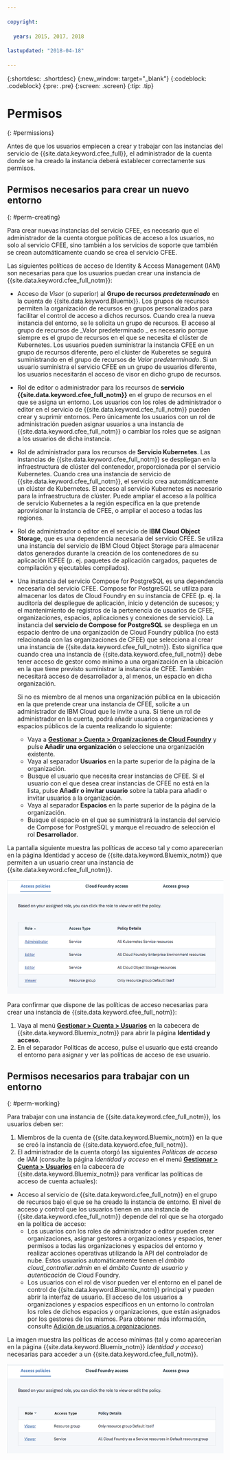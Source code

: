 ```yaml
---

copyright:

  years: 2015, 2017, 2018

lastupdated: "2018-04-18"

---
```


{:shortdesc: .shortdesc}
{:new_window: target="_blank"}
{:codeblock: .codeblock}
{:pre: .pre}
{:screen: .screen}
{:tip: .tip}

# Permisos
{: #permissions}

Antes de que los usuarios empiecen a crear y trabajar con las instancias del servicio de {{site.data.keyword.cfee_full}}, el administrador de la cuenta donde se ha creado la instancia deberá establecer correctamente sus permisos. 

## Permisos necesarios para crear un nuevo entorno
{: #perm-creating}

Para crear nuevas instancias del servicio CFEE, es necesario que el administrador de la cuenta otorgue políticas de acceso a los usuarios, no solo al servicio CFEE, sino también a los servicios de soporte que también se crean automáticamente cuando se crea el servicio CFEE.

Las siguientes políticas de acceso de Identity & Access Management (IAM) son necesarias para que los usuarios puedan crear una instancia de {{site.data.keyword.cfee_full_notm}}:

* Acceso de _Visor_ (o superior) al **Grupo de recursos** **_predeterminado_** en la cuenta de {{site.data.keyword.Bluemix}}. Los grupos de recursos permiten la organización de recursos en grupos personalizados para facilitar el control de acceso a dichos recursos. Cuando crea la nueva instancia del entorno, se le solicita un grupo de recursos. El acceso al grupo de recursos de _Valor predeterminado _ es necesario porque siempre es el grupo de recursos en el que se necesita el clúster de Kubernetes.  Los usuarios pueden suministrar la instancia CFEE en un grupo de recursos diferente, pero el clúster de Kuberetes se seguirá suministrando en el grupo de recursos de _Valor predeterminado_.  Si un usuario suministra el servicio CFEE en un grupo de usuarios diferente, los usuarios necesitarán el acceso de visor en dicho grupo de recursos.

* Rol de editor o administrador para los recursos de **servicio {{site.data.keyword.cfee_full_notm}}** en el grupo de recursos en el que se asigna un entorno. Los usuarios con los roles de administrador o editor en el servicio de {{site.data.keyword.cfee_full_notm}} pueden crear y suprimir entornos. Pero únicamente los usuarios con un rol de administración pueden asignar usuarios a una instancia de {{site.data.keyword.cfee_full_notm}} o cambiar los roles que se asignan a los usuarios de dicha instancia.
   
* Rol de administrador para los recursos de **Servicio Kubernetes**.  Las instancias de {{site.data.keyword.cfee_full_notm}} se despliegan en la infraestructura de clúster del contenedor, proporcionada por el servicio Kubernetes. Cuando crea una instancia de servicio de {{site.data.keyword.cfee_full_notm}}, el servicio crea automáticamente un clúster de Kubernetes. El acceso al servicio Kubernetes es necesario para la infraestructura de clúster. Puede ampliar el acceso a la política de servicio Kubernetes a la región específica en la que pretende aprovisionar la instancia de CFEE, o ampliar el acceso a todas las regiones.

* Rol de administrador o editor en el servicio de **IBM Cloud Object Storage**, que es una dependencia necesaria del servicio CFEE.  Se utiliza una instancia del servicio de IBM Cloud Object Storage para almacenar datos generados durante la creación de los contenedores de su aplicación ICFEE (p. ej. paquetes de aplicación cargados, paquetes de compilación y ejecutables compilados).

* Una instancia del servicio Compose for PostgreSQL es una dependencia necesaria del servicio CFEE.  Compose for PostgreSQL se utiliza para almacenar los datos de Cloud Foundry en su instancia de CFEE (p. ej. la auditoría del despliegue de aplicación, inicio y detención de sucesos; y el mantenimiento de registros de la pertenencia de usuarios de CFEE, organizaciones, espacios, aplicaciones y conexiones de servicio).  La instancia del **servicio de Compose for PostgreSQL** se despliega en un espacio dentro de una organización de Cloud Foundry pública (no está relacionada con las organizaciones de CFEE) que selecciona al crear una instancia de {{site.data.keyword.cfee_full_notm}}.  Esto significa que cuando crea una instancia de {{site.data.keyword.cfee_full_notm}} debe tener acceso de gestor como mínimo a una organización en la ubicación en la que tiene previsto suministrar la instancia de CFEE.  También necesitará acceso de desarrollador a, al menos, un espacio en dicha organización. 

  Si no es miembro de al menos una organización pública en la ubicación en la que pretende crear una instancia de CFEE, solicite a un administrador de IBM Cloud que le invite a una. Si tiene un rol de administrador en la cuenta, podrá añadir usuarios a organizaciones y espacios públicos de la cuenta realizando lo siguiente:

     * Vaya a [**Gestionar > Cuenta > Organizaciones de Cloud Foundry**](https://console.bluemix.net/account/organizations) y pulse **Añadir una organización** o seleccione una organización existente.
     * Vaya al separador **Usuarios** en la parte superior de la página de la organización.
     * Busque el usuario que necesita crear instancias de CFEE. Si el usuario con el que desea crear instancias de CFEE no está en la lista, pulse **Añadir o invitar usuario** sobre la tabla para añadir o invitar usuarios a la organización.
     * Vaya al separador **Espacios** en la parte superior de la página de la organización.
     * Busque el espacio en el que se suministrará la instancia del servicio de Compose for PostgreSQL y marque el recuadro de selección el rol **Desarrollador**.

La pantalla siguiente muestra las políticas de acceso tal y como aparecerían en la página Identidad y acceso de {{site.data.keyword.Bluemix_notm}} que permiten a un usuario crear una instancia de {{site.data.keyword.cfee_full_notm}}.

![Políticas de acceso](img/AccessPolicies_Creator.png)

Para confirmar que dispone de las políticas de acceso necesarias para crear una instancia de {{site.data.keyword.cfee_full_notm}}:
1. Vaya al menú [**Gestionar > Cuenta > Usuarios**](https://console.bluemix.net/iam/#/users) en la cabecera de {{site.data.keyword.Bluemix_notm}} para abrir la página **Identidad y acceso**.
2. En el separador Políticas de acceso, pulse el usuario que está creando el entorno para asignar y ver las políticas de acceso de ese usuario.

## Permisos necesarios para trabajar con un entorno
{: #perm-working}

Para trabajar con una instancia de {{site.data.keyword.cfee_full_notm}}, los usuarios deben ser:
1. Miembros de la cuenta de {{site.data.keyword.Bluemix_notm}} en la que se creó la instancia de {{site.data.keyword.cfee_full_notm}}.
2. El administrador de la cuenta otorgó las siguientes _Políticas de acceso_ de IAM (consulte la página _Identidad y acceso_ en el menú [**Gestionar > Cuenta > Usuarios**](https://console.bluemix.net/iam/#/users) en la cabecera de {{site.data.keyword.Bluemix_notm}} para verificar las políticas de acceso de cuenta actuales):

  - Acceso al servicio de {{site.data.keyword.cfee_full_notm}} en el grupo de recursos bajo el que se ha creado la instancia de entorno. El nivel de acceso y control que los usuarios tienen en una instancia de {{site.data.keyword.cfee_full_notm}} depende del rol que se ha otorgado en la política de acceso:
     - Los usuarios con los roles de administrador o editor pueden crear organizaciones, asignar gestores a organizaciones y espacios, tener permisos a todas las organizaciones y espacios del entorno y realizar acciones operativas utilizando la API del controlador de nube. Estos usuarios automáticamente tienen el _ámbito cloud_controller.admin_ en el _ámbito Cuenta de usuario y autenticación_ de Cloud Foundry.
     - Los usuarios con el rol de visor pueden ver el entorno en el panel de control de {{site.data.keyword.Bluemix_notm}} principal y pueden abrir la interfaz de usuario. El acceso de los usuarios a organizaciones y espacios específicos en un entorno lo controlan los roles de dichos espacios y organizaciones, que están asignados por los gestores de los mismos. Para obtener más información, consulte [Adición de usuarios a organizaciones](add-users.html).

La imagen muestra las políticas de acceso mínimas (tal y como aparecerían en la página {{site.data.keyword.Bluemix_notm}} _Identidad y acceso_) necesarias para acceder a un {{site.data.keyword.cfee_full_notm}}.

![Políticas de acceso](img/AccessPolicies_User.png)

